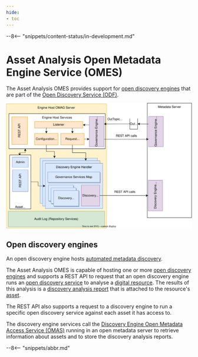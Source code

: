 ```yaml
---
hide:
- toc
---
```


<!-- SPDX-License-Identifier: CC-BY-4.0 -->
<!-- Copyright Contributors to the Egeria project. -->

--8<-- "snippets/content-status/in-development.md"

# Asset Analysis Open Metadata Engine Service (OMES)

The Asset Analysis OMES provides support for [open discovery engines](/concepts/open-discovery-engine) that are part of the [Open Discovery Service (ODF)](/frameworks/odf/overview).

![Governance Action OMES](/services/omes/engine-services-asset-analysis-server-side.svg)

## Open discovery engines

An open discovery engine hosts [automated metadata discovery](/features/discovery-and-stewardship/overview).

The Asset Analysis OMES is capable of hosting one or more [open discovery engines](/concepts/open-discovery-engine) and supports a REST API to request that an open discovery engine runs an [open discovery service](/guides/developer/open-discovery-services/overview) to analyse a [digital resource](/concepts/resource). The results of this analysis is a [discovery analysis report](/concepts/discovery-analysis-report) that is attached to the resource's [asset](/concepts/asset).

The REST API also supports a request to a discovery engine to run a specific open discovery service against each asset it has access to.

The discovery engine services call the [Discovery Engine Open Metadata Access Service (OMAS)](/services/omas/discovery-engine/overview) running in an open metadata server to retrieve information about assets and to store the discovery analysis reports.

--8<-- "snippets/abbr.md"
